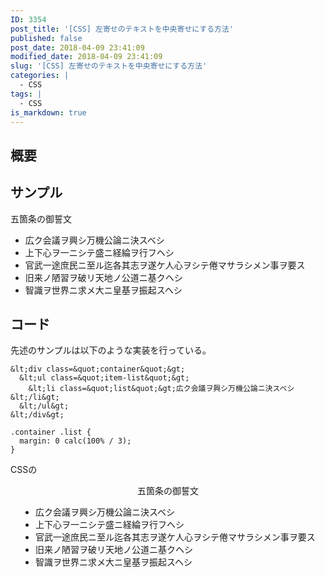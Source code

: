 ```yaml
---
ID: 3354
post_title: '[CSS] 左寄せのテキストを中央寄せにする方法'
published: false
post_date: 2018-04-09 23:41:09
modified_date: 2018-04-09 23:41:09
slug: '[CSS] 左寄せのテキストを中央寄せにする方法'
categories: |
  - CSS
tags: |
  - CSS
is_markdown: true
---
```

## 概要


<!--more-->

## サンプル

<div class="sandbox">
<div class="sandbox-container">
  <span class="sandbox-heading">五箇条の御誓文</span>
  <ul class="item-list">
    <li>広ク会議ヲ興シ万機公論ニ決スベシ</li>
    <li>上下心ヲ一ニシテ盛ニ経綸ヲ行フヘシ</li>
    <li>官武一途庶民ニ至ル迄各其志ヲ遂ケ人心ヲシテ倦マサラシメン事ヲ要ス</li>
    <li>旧来ノ陋習ヲ破リ天地ノ公道ニ基クヘシ</li>
    <li>智識ヲ世界ニ求メ大ニ皇基ヲ振起スヘシ</li>
  </ul>
</div>
</div>

## コード

先述のサンプルは以下のような実装を行っている。

```language-html
&lt;div class=&quot;container&quot;&gt;
  &lt;ul class=&quot;item-list&quot;&gt;
    &lt;li class=&quot;list&quot;&gt;広ク会議ヲ興シ万機公論ニ決スベシ&lt;/li&gt;
  &lt;/ul&gt;
&lt;/div&gt;
```

```language-css
.container .list {
  margin: 0 calc(100% / 3);
}
```

CSSの

<div class="sandbox">
<div style="text-align: center;">
  <span class="sandbox-heading">五箇条の御誓文</span>
  <ul style="text-align: left;display: inline-block;">
    <li>広ク会議ヲ興シ万機公論ニ決スベシ</li>
    <li>上下心ヲ一ニシテ盛ニ経綸ヲ行フヘシ</li>
    <li>官武一途庶民ニ至ル迄各其志ヲ遂ケ人心ヲシテ倦マサラシメン事ヲ要ス</li>
    <li>旧来ノ陋習ヲ破リ天地ノ公道ニ基クヘシ</li>
    <li>智識ヲ世界ニ求メ大ニ皇基ヲ振起スヘシ</li>
  </ul>
</div>
</div>